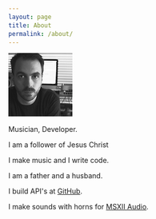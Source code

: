 ```yaml
---
layout: page
title: About
permalink: /about/
---
```


![headshot](/assets/images/headshot4-128.png)

Musician, Developer.

I am a follower of Jesus Christ

I make music and I write code.

I am a father and a husband.

I build API's at [GitHub](https://developer.github.com/).

I make sounds with horns for [MSXII Audio](https://www.msxaudio.com/).
